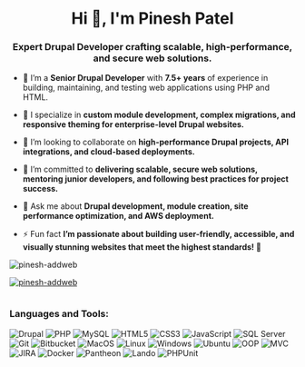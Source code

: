 <h1 align="center">Hi 👋, I'm Pinesh Patel</h1>
<h3 align="center"> Expert Drupal Developer crafting scalable, high-performance, and secure web solutions. </h3>


- 🔭 I’m a **Senior Drupal Developer** with **7.5+ years** of experience in building, maintaining, and testing web applications using PHP and HTML.  

- 🌱 I specialize in **custom module development, complex migrations, and responsive theming for enterprise-level Drupal websites.**  

- 👯 I’m looking to collaborate on **high-performance Drupal projects, API integrations, and cloud-based deployments.**  

- 🤝 I’m committed to **delivering scalable, secure web solutions, mentoring junior developers, and following best practices for project success.**  

- 💬 Ask me about **Drupal development, module creation, site performance optimization, and AWS deployment.**  

- ⚡ Fun fact **I’m passionate about building user-friendly, accessible, and visually stunning websites that meet the highest standards! 🚀**  

<p align="left"> <img src="https://komarev.com/ghpvc/?username=pinesh-addweb&label=Profile%20views&color=0e75b6&style=flat" alt="pinesh-addweb" /> </p>

<p align="left"> <a href="https://github.com/ryo-ma/github-profile-trophy"><img src="https://github-profile-trophy.vercel.app/?username=pinesh-addweb" alt="pinesh-addweb" /></a> </p>

<p align="left"> <a href="https://twitter.com/" target="blank"><img src="https://img.shields.io/twitter/follow/?logo=twitter&style=for-the-badge" alt="" /></a> </p>

<h3 align="left">Languages and Tools:</h3>

 ![Drupal](https://img.shields.io/badge/Drupal-0678BE?style=for-the-badge&logo=drupal&logoColor=white) ![PHP](https://img.shields.io/badge/PHP-777BB4?style=for-the-badge&logo=php&logoColor=white) ![MySQL](https://img.shields.io/badge/MySQL-4479A1?style=for-the-badge&logo=mysql&logoColor=white)  ![HTML5](https://img.shields.io/badge/HTML5-E34F26?style=for-the-badge&logo=html5&logoColor=white) ![CSS3](https://img.shields.io/badge/CSS3-1572B6?style=for-the-badge&logo=css3&logoColor=white) ![JavaScript](https://img.shields.io/badge/JavaScript-F7DF1E?style=for-the-badge&logo=javascript&logoColor=black) ![SQL Server](https://img.shields.io/badge/SQL_Server-CC2927?style=for-the-badge&logo=microsoft-sql-server&logoColor=white) ![Git](https://img.shields.io/badge/Git-F05032?style=for-the-badge&logo=git&logoColor=white) ![Bitbucket](https://img.shields.io/badge/Bitbucket-0052CC?style=for-the-badge&logo=bitbucket&logoColor=white) ![MacOS](https://img.shields.io/badge/MacOS-000000?style=for-the-badge&logo=apple&logoColor=white) ![Linux](https://img.shields.io/badge/Linux-FCC624?style=for-the-badge&logo=linux&logoColor=black) ![Windows](https://img.shields.io/badge/Windows-0078D6?style=for-the-badge&logo=windows&logoColor=white) ![Ubuntu](https://img.shields.io/badge/Ubuntu-E95420?style=for-the-badge&logo=ubuntu&logoColor=white) ![OOP](https://img.shields.io/badge/OOP-00599C?style=for-the-badge&logo=cplusplus&logoColor=white) ![MVC](https://img.shields.io/badge/MVC-FF6F61?style=for-the-badge&logo=codeigniter&logoColor=white) ![JIRA](https://img.shields.io/badge/JIRA-0052CC?style=for-the-badge&logo=jira&logoColor=white) ![Docker](https://img.shields.io/badge/Docker-2496ED?style=for-the-badge&logo=docker&logoColor=white) ![Pantheon](https://img.shields.io/badge/Pantheon-FFCC00?style=for-the-badge&logo=pantheon&logoColor=black) ![Lando](https://img.shields.io/badge/Lando-764ABC?style=for-the-badge&logo=lando&logoColor=white) ![PHPUnit](https://img.shields.io/badge/PHPUnit-6E9F44?style=for-the-badge&logo=php&logoColor=white)
